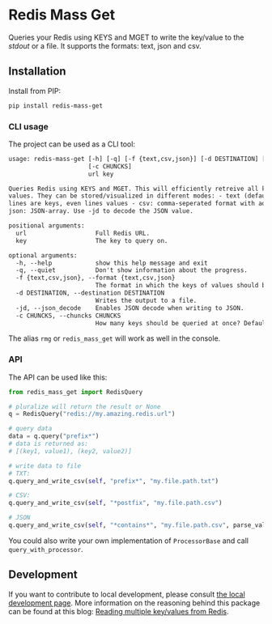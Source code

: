 # Redis Mass Get

Queries your Redis using KEYS and MGET to write the key/value to the _stdout_ or a file. It supports the formats: text, json and csv.


## Installation
Install from PIP:
```bash
pip install redis-mass-get
```


### CLI usage
The project can be used as a CLI tool:
```txt
usage: redis-mass-get [-h] [-q] [-f {text,csv,json}] [-d DESTINATION] [-jd]
                      [-c CHUNCKS]
                      url key

Queries Redis using KEYS and MGET. This will efficiently retreive all keys and     
values. They can be stored/visualized in different modes: - text (default): odd    
lines are keys, even lines values - csv: comma-seperated format with aopen_stream -
json: JSON-array. Use -jd to decode the JSON value.

positional arguments:
  url                   Full Redis URL.
  key                   The key to query on.

optional arguments:
  -h, --help            show this help message and exit
  -q, --quiet           Don't show information about the progress.
  -f {text,csv,json}, --format {text,csv,json}
                        The format in which the keys of values should be.
  -d DESTINATION, --destination DESTINATION
                        Writes the output to a file.
  -jd, --json_decode    Enables JSON decode when writing to JSON.
  -c CHUNCKS, --chuncks CHUNCKS
                        How many keys should be queried at once? Default is 10,000.
```

The alias `rmg` or `redis_mass_get` will work as well in the console.


### API
The API can be used like this:

```python
from redis_mass_get import RedisQuery

# pluralize will return the result or None
q = RedisQuery("redis://my.amazing.redis.url")

# query data 
data = q.query("prefix*")
# data is returned as:
# [(key1, value1), (key2, value2)]

# write data to file
# TXT:
q.query_and_write_csv(self, "prefix*", "my.file.path.txt")

# CSV:
q.query_and_write_csv(self, "*postfix", "my.file.path.csv")

# JSON
q.query_and_write_csv(self, "*contains*", "my.file.path.csv", parse_value_as_json=True)
```

You could also write your own implementation of `ProcessorBase` and call `query_with_processor`.


## Development
If you want to contribute to local development, please consult <a href="https://github.com/KeesCBakker/redis-mass-get/blob/master/DEV.md">the local development page</a>. More information
on the reasoning behind this package can be found at this blog: <a href="https://keestalkstech.com/2020/08/reading-multiple-key-values-from-redis/">Reading multiple key/values from Redis</a>.



